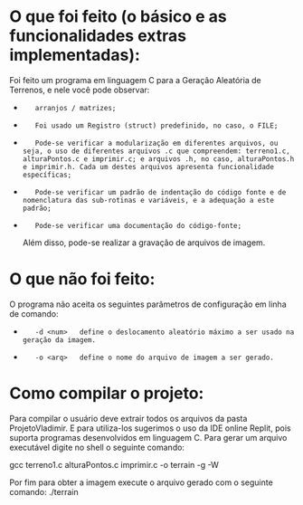 # O que foi feito (o básico e as funcionalidades extras implementadas):

Foi feito um programa  em linguagem C para a Geração Aleatória de Terrenos, e nele você pode observar:
-        arranjos / matrizes;
-        Foi usado um Registro (struct) predefinido, no caso, o FILE;
-        Pode-se verificar a modularização em diferentes arquivos, ou seja, o uso de diferentes arquivos .c que compreendem: terreno1.c, alturaPontos.c e imprimir.c; e arquivos .h, no caso, alturaPontos.h e imprimir.h. Cada um destes arquivos apresenta funcionalidade específicas;
-        Pode-se verificar um padrão de indentação do código fonte e de nomenclatura das sub-rotinas e variáveis, e a adequação a este padrão;
-        Pode-se verificar uma documentação do código-fonte;

  Além disso, pode-se realizar a gravação de arquivos de imagem.

# O que não foi feito:

O programa não aceita os seguintes parâmetros de configuração em linha de comando:
-        -d <num>   define o deslocamento aleatório máximo a ser usado na geração da imagem.
-        -o <arq>   define o nome do arquivo de imagem a ser gerado.

# Como compilar o projeto:

Para compilar o usuário deve extrair todos os arquivos da pasta ProjetoVladimir. E para utiliza-los sugerimos o uso da IDE online Replit, pois suporta programas desenvolvidos em linguagem C.
Para gerar um arquivo executável digite no shell o seguinte comando:

gcc terreno1.c alturaPontos.c imprimir.c -o terrain -g -W

Por fim para obter a imagem execute o arquivo gerado com o seguinte comando:
./terrain
